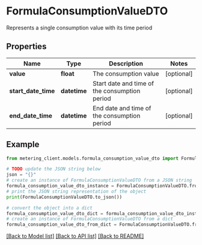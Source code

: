 # FormulaConsumptionValueDTO

Represents a single consumption value with its time period

## Properties

Name | Type | Description | Notes
------------ | ------------- | ------------- | -------------
**value** | **float** | The consumption value | [optional] 
**start_date_time** | **datetime** | Start date and time of the consumption period | [optional] 
**end_date_time** | **datetime** | End date and time of the consumption period | [optional] 

## Example

```python
from metering_client.models.formula_consumption_value_dto import FormulaConsumptionValueDTO

# TODO update the JSON string below
json = "{}"
# create an instance of FormulaConsumptionValueDTO from a JSON string
formula_consumption_value_dto_instance = FormulaConsumptionValueDTO.from_json(json)
# print the JSON string representation of the object
print(FormulaConsumptionValueDTO.to_json())

# convert the object into a dict
formula_consumption_value_dto_dict = formula_consumption_value_dto_instance.to_dict()
# create an instance of FormulaConsumptionValueDTO from a dict
formula_consumption_value_dto_from_dict = FormulaConsumptionValueDTO.from_dict(formula_consumption_value_dto_dict)
```
[[Back to Model list]](../README.md#documentation-for-models) [[Back to API list]](../README.md#documentation-for-api-endpoints) [[Back to README]](../README.md)


